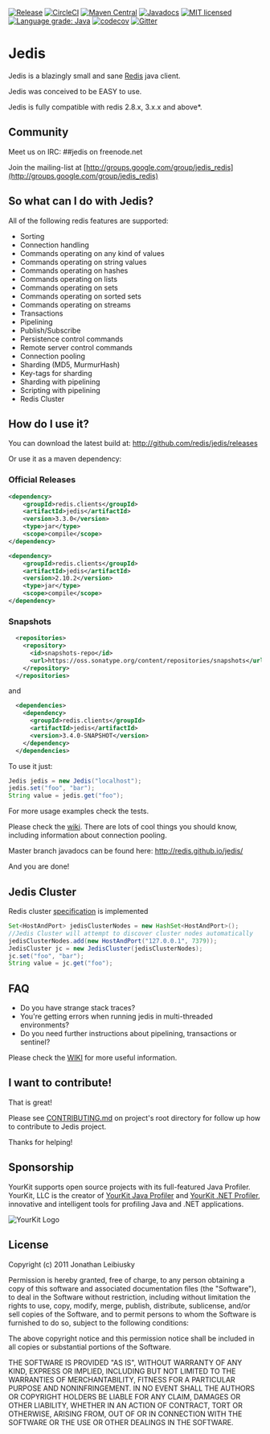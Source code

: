 [![Release](https://img.shields.io/github/release/redis/jedis.svg)](https://github.com/redis/jedis/releases/latest)
[![CircleCI](https://circleci.com/gh/redis/jedis/tree/master.svg?style=svg)](https://circleci.com/gh/redis/jedis/tree/master)
[![Maven Central](https://img.shields.io/maven-central/v/redis.clients/jedis.svg)](http://mvnrepository.com/artifact/redis.clients/jedis)
[![Javadocs](https://www.javadoc.io/badge/redis.clients/jedis.svg)](https://www.javadoc.io/doc/redis.clients/jedis)
[![MIT licensed](https://img.shields.io/badge/license-MIT-blue.svg)](./LICENSE.txt)
[![Language grade: Java](https://img.shields.io/lgtm/grade/java/g/redis/jedis.svg?logo=lgtm&logoWidth=18)](https://lgtm.com/projects/g/redis/jedis/context:java)
[![codecov](https://codecov.io/gh/redis/jedis/branch/master/graph/badge.svg?token=pAstxAAjYo)](https://codecov.io/gh/redis/jedis)
[![Gitter](https://badges.gitter.im/redis/jedis.svg)](https://gitter.im/redis/jedis?utm_source=badge&utm_medium=badge&utm_campaign=pr-badge)

# Jedis

Jedis is a blazingly small and sane [Redis](http://github.com/antirez/redis "Redis") java client.

Jedis was conceived to be EASY to use.

Jedis is fully compatible with redis 2.8.x, 3.x.x and above*.

## Community

Meet us on IRC: ##jedis on freenode.net

Join the mailing-list at [http://groups.google.com/group/jedis_redis](http://groups.google.com/group/jedis_redis)

## So what can I do with Jedis?
All of the following redis features are supported:

- Sorting
- Connection handling
- Commands operating on any kind of values
- Commands operating on string values
- Commands operating on hashes
- Commands operating on lists
- Commands operating on sets
- Commands operating on sorted sets
- Commands operating on streams
- Transactions
- Pipelining
- Publish/Subscribe
- Persistence control commands
- Remote server control commands
- Connection pooling
- Sharding (MD5, MurmurHash)
- Key-tags for sharding
- Sharding with pipelining
- Scripting with pipelining
- Redis Cluster

## How do I use it?

You can download the latest build at: 
    http://github.com/redis/jedis/releases

Or use it as a maven dependency:

### Official Releases

```xml
<dependency>
    <groupId>redis.clients</groupId>
    <artifactId>jedis</artifactId>
    <version>3.3.0</version>
    <type>jar</type>
    <scope>compile</scope>
</dependency>
```

```xml
<dependency>
    <groupId>redis.clients</groupId>
    <artifactId>jedis</artifactId>
    <version>2.10.2</version>
    <type>jar</type>
    <scope>compile</scope>
</dependency>
```

### Snapshots

```xml
  <repositories>
    <repository>
      <id>snapshots-repo</id>
      <url>https://oss.sonatype.org/content/repositories/snapshots</url>
    </repository>
  </repositories>
```

and
```xml
  <dependencies>
    <dependency>
      <groupId>redis.clients</groupId>
      <artifactId>jedis</artifactId>
      <version>3.4.0-SNAPSHOT</version>
    </dependency>
  </dependencies>
```


To use it just:
    
```java
Jedis jedis = new Jedis("localhost");
jedis.set("foo", "bar");
String value = jedis.get("foo");
```

For more usage examples check the tests.

Please check the [wiki](http://github.com/redis/jedis/wiki "wiki"). There are lots of cool things you should know, including information about connection pooling.

Master branch javadocs can be found here: http://redis.github.io/jedis/

And you are done!

## Jedis Cluster

Redis cluster [specification](http://redis.io/topics/cluster-spec) is implemented

```java
Set<HostAndPort> jedisClusterNodes = new HashSet<HostAndPort>();
//Jedis Cluster will attempt to discover cluster nodes automatically
jedisClusterNodes.add(new HostAndPort("127.0.0.1", 7379));
JedisCluster jc = new JedisCluster(jedisClusterNodes);
jc.set("foo", "bar");
String value = jc.get("foo");
```

## FAQ

- Do you have strange stack traces?
- You're getting errors when running jedis in multi-threaded environments?
- Do you need further instructions about pipelining, transactions or sentinel?

Please check the [WIKI](https://github.com/redis/jedis/wiki) for more useful information.


## I want to contribute!

That is great!

Please see [CONTRIBUTING.md](https://github.com/redis/jedis/blob/master/.github/CONTRIBUTING.md) on project's root directory for follow up how to contribute to Jedis project.

Thanks for helping!

## Sponsorship

YourKit supports open source projects with its full-featured Java Profiler.
YourKit, LLC is the creator of [YourKit Java Profiler](http://www.yourkit.com/java/profiler/index.jsp) 
and [YourKit .NET Profiler](http://www.yourkit.com/.net/profiler/index.jsp),
innovative and intelligent tools for profiling Java and .NET applications.

![YourKit Logo](https://cloud.githubusercontent.com/assets/1317309/4507430/7119527c-4b0c-11e4-9245-d72e751e26ee.png)

## License

Copyright (c) 2011 Jonathan Leibiusky

Permission is hereby granted, free of charge, to any person
obtaining a copy of this software and associated documentation
files (the "Software"), to deal in the Software without
restriction, including without limitation the rights to use,
copy, modify, merge, publish, distribute, sublicense, and/or sell
copies of the Software, and to permit persons to whom the
Software is furnished to do so, subject to the following
conditions:

The above copyright notice and this permission notice shall be
included in all copies or substantial portions of the Software.

THE SOFTWARE IS PROVIDED "AS IS", WITHOUT WARRANTY OF ANY KIND,
EXPRESS OR IMPLIED, INCLUDING BUT NOT LIMITED TO THE WARRANTIES
OF MERCHANTABILITY, FITNESS FOR A PARTICULAR PURPOSE AND
NONINFRINGEMENT. IN NO EVENT SHALL THE AUTHORS OR COPYRIGHT
HOLDERS BE LIABLE FOR ANY CLAIM, DAMAGES OR OTHER LIABILITY,
WHETHER IN AN ACTION OF CONTRACT, TORT OR OTHERWISE, ARISING
FROM, OUT OF OR IN CONNECTION WITH THE SOFTWARE OR THE USE OR
OTHER DEALINGS IN THE SOFTWARE.

